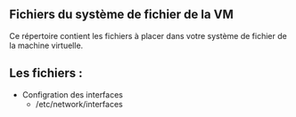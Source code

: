 ## Fichiers du système de fichier de la VM
Ce répertoire contient les fichiers à placer dans votre système de fichier de la machine virtuelle.
## Les fichiers :
  * Configration des interfaces
    * /etc/network/interfaces
  
